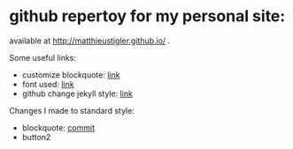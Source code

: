 # github repertoy for my personal site:
available at http://matthieustigler.github.io/ .

Some useful links:

 * customize blockquote: [link](https://stackoverflow.com/questions/44191576/how-to-control-the-font-size-of-quoted-text-in-markdown)
 * font used: [link](https://www.fontsquirrel.com/fonts/architects-daughter)
 * github change jekyll style: [link](https://help.github.com/articles/customizing-css-and-html-in-your-jekyll-theme/)

Changes I made to standard style:

* blockquote: [commit](https://github.com/MatthieuStigler/MatthieuStigler.github.io/commit/fd3a615817c2c562c8630f4f54930b76cec8407a)
* button2
